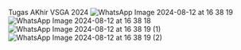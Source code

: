 Tugas AKhir VSGA 2024
![WhatsApp Image 2024-08-12 at 16 38 19](https://github.com/user-attachments/assets/e97bb90b-8d81-43c5-b2b1-68459d556eb3)
![WhatsApp Image 2024-08-12 at 16 38 18](https://github.com/user-attachments/assets/ece64121-ff74-4528-827a-624574da1157)
![WhatsApp Image 2024-08-12 at 16 38 19 (1)](https://github.com/user-attachments/assets/27efac46-02c5-4452-adfd-4f0bcd291220)
![WhatsApp Image 2024-08-12 at 16 38 19 (2)](https://github.com/user-attachments/assets/a389e86d-ce10-47d1-9799-e473fdc73359)
